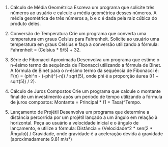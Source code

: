 1) Cálculo de Média Geométrica
Escreva um programa que solicite três números ao usuário e calcule a média geométrica desses números. A média geométrica de três números a, b e c é dada pela raiz cúbica do produto deles.

2) Conversão de Temperatura
Crie um programa que converta uma temperatura em graus Celsius para Fahrenheit. Solicite ao usuário uma temperatura em graus Celsius e faça a conversão utilizando a fórmula: Fahrenheit = (Celsius * 9/5) + 32.

3) Série de Fibonacci Aproximada
Desenvolva um programa que estime o n-ésimo termo da sequência de Fibonacci utilizando a fórmula de Binet. A fórmula de Binet para o n-ésimo termo da sequência de Fibonacci é: F(n) = (phi^n - (-phi)^(-n)) / sqrt(5), onde phi é a proporção áurea ((1 + sqrt(5)) / 2).

3) Cálculo de Juros Compostos
Crie um programa que calcule o montante final de um investimento após um período de tempo utilizando a fórmula de juros compostos: Montante = Principal * (1 + Taxa)^Tempo.

5) Lançamento de Projétil
Desenvolva um programa que determine a distância percorrida por um projétil lançado a um ângulo em relação à horizontal. Peça ao usuário a velocidade inicial e o ângulo de lançamento, e utilize a fórmula: Distância = (Velocidade^2 * sen(2 * Ângulo)) / Gravidade, onde gravidade é a aceleração devida à gravidade (aproximadamente 9.81 m/s²)

